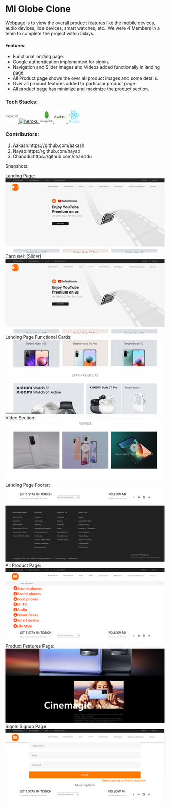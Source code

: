 <h1>MI Globe Clone</h1>
<p>Webpage is to view the overall product features like the mobile devices, audio devices, lide devices, smart watches, etc.. We were 4 Members in a team to complete the project within 5days.</p>
<h4>Features:</h4>
<ul>
  <li>Functional landing page.</li>
  <li>Google authentication implemented for signin.</li>
  <li>Navigation and Slider images and Videos added functionally in landing page.</li>
  <li>All Product page shows the over all product images and some details.</li>
  <li>Over all product features added to particular product page..</li>
  <li>All product page has minimize and maximize the product section.</li>
</ul>

<h3 align="left">Tech Stacks:</h3>
<p align="left">

<a href="https://expressjs.com" target="_blank" rel="noreferrer"> <img src="https://raw.githubusercontent.com/devicons/devicon/master/icons/express/express-original-wordmark.svg" alt="express" width="40" height="40"/> </a> <a href="https://heroku.com" target="_blank" rel="noreferrer"> <img src="https://www.vectorlogo.zone/logos/heroku/heroku-icon.svg" alt="heroku" width="40" height="40"/> </a> <a href="https://www.mongodb.com/" target="_blank" rel="noreferrer"> <img src="https://raw.githubusercontent.com/devicons/devicon/master/icons/mongodb/mongodb-original-wordmark.svg" alt="mongodb" width="40" height="40"/> </a> <a href="https://nodejs.org" target="_blank" rel="noreferrer"> <img src="https://raw.githubusercontent.com/devicons/devicon/master/icons/nodejs/nodejs-original-wordmark.svg" alt="nodejs" width="40" height="40"/> </a> <a href="https://reactjs.org/" target="_blank" rel="noreferrer"> <img src="https://raw.githubusercontent.com/devicons/devicon/master/icons/react/react-original-wordmark.svg" alt="react" width="40" height="40"/> </a> </p>
 
</p>

<h3>Contributors:</h3>
<ol>
  <li>Aakash:https://github.com/aakash</li>
  <li>Nayab:https://github.com/nayab</li>
  <li>Chanddu:https://github.com/chanddu</li>
</ol>

  Snapshots:
  
 Landing Page:
![](/Images/mi1.png)
Carousel: (Slider)
![](/Images/mi1.png)
 Landing Page Functional Cards:
 ![](/Images/mi2.png)
  Video Section:
  ![](/Images/mi3.png)
   Landing Page Footer:
   ![](/Images/mi4.png)
    All Product Page:
    ![](/Images/mi5.png)
     Product Features Page:
     ![](/Images/mi6.png)
      SignIn Signup Page:
      ![](/Images/mi7.png)

